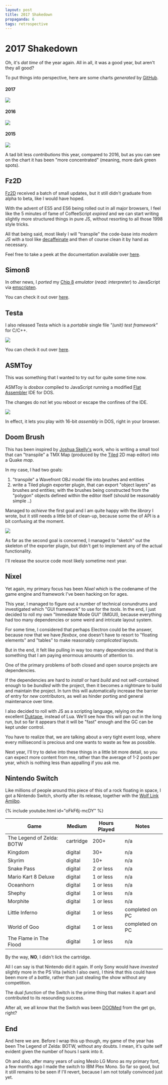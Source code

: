 ```yaml
---
layout: post
title: 2017 Shakedown
propaganda: 6
tags: retrospective
---
```

2017 Shakedown
==============
Oh, it's _dat time_ of the year again. All in all, it was a good year, but aren't they all good?

To put things into perspective, here are some charts *generated* by [GitHub][0].

#### 2017
![](/media/github/2017.png)

#### 2016
![](/media/github/2016.png)

#### 2015
![](/media/github/2015.png)

A tad bit less _contributions_ this year, compared to 2016, but as you can see on the chart it has been
"more concentrated" (meaning, more dark green spots).

Fz2D
----
[Fz2D][8] received a batch of small updates, but it still didn't graduate from alpha to
beta, like I would have hoped.

With the advent of ES5 and ES6 being rolled out in all major browsers, I feel like the 5
minutes of fame of CoffeeScript _expired_ and we can start writing slightly more structured
things in pure JS, without resorting to all those 1998 style tricks.

All that being said, most likely I will "transpile" the code-base into _modern JS_ with a tool
like [decaffeinate][10] and then of course clean it by hand as necessary.

Feel free to take a peek at the documentation available over [here][9].

Simon8
------
In other news, I _ported_ my [Chip 8][2] _emulator_ (_read: interpreter_) to JavaScript via [emscripten][1].

You can check it out over [here][3].

Testa
-----
I also released Testa which is a _portable_ single file _"(unit) test framework"_ for C/C++.

![](/media/2017/testa.png)

You can check it out over [here][4].

ASMToy
------
This was something that I wanted to try out for quite some time now.

ASMToy is _dosbox_ compiled to JavaScript running a modified [Flat Assembler][5] IDE for
DOS.

The changes do not let you reboot or escape the confines of the IDE.

![](/media/2017/asmtoy.png)

In effect, it lets you play with 16-bit _assembly_ in DOS, right in your browser.

Doom Brush
----------
This has been inspired by [Joshua Skelly's][12] work, who is writing a small tool that
can "transpile" a TMX Map (produced by the [Tiled][13] 2D map editor) into a Quake _map_.

In my case, I had two goals:

1. "transpile" a Wavefront OBJ model file into brushes and entities
2. write a Tiled plugin exporter plugin, that can export "object layers" as brushes
and entities; with the brushes being constructed from the "polygon" objects defined
within the editor itself (should be reasonably simple ..)

Managed to _achieve_ the first goal and I am quite happy with the _library_ I wrote,
but it still needs a little bit of clean-up, because some the of API is a bit
confusing at the moment.

![](/media/2017/db.png)

As far as the second goal is concerned, I managed to "sketch" out the skeleton of the
exporter plugin, but didn't get to implement any of the actual functionality.

I'll release the source code most likely sometime next year.

Nixel
-----
Yet again, my primary focus has been _Nixel_ which is the codename of the game engine
and framework I've been hacking on for ages.

This year, I managed to figure out a number of technical conundrums and investigated
which "GUI framework" to use for the _tools_. In the end, I just decided to
roll my own "Immediate Mode GUI" (IMGUI), because everything had too many dependencies
or some weird and intricate layout system.

For some time, I considered that perhaps Electron could be the answer, because now that
we have _flexbox_, one doesn't have to resort to "floating elements" and "tables" to make
reasonably _complicated_ layouts.

But in the end, it felt like pulling in way too many dependencies and that is something
that I am paying enormous amounts of attention to.

One of the primary problems of both closed and open source projects are dependencies.

If the dependencies are hard to _install_ or hard _build_ and not self-contained enough
to be _bundled_ with the project, then it becomes a nightmare to build and maintain
the project. In turn this will automatically increase the barrier of entry for _new_
contributors, as well as hinder porting and general maintenance over time.

I also decided to roll with JS as a scripting language, relying on the excellent
[Duktape][11], instead of Lua. We'll see how this will pan out in the long run,
but so far it appears that it will be "fast" enough and the GC can be kept under
control.

You have to realize that, we are talking about a very tight event loop, where every
millisecond is precious and one wants to waste as few as possible.

Next year, I'll try to delve into these things in a little bit more detail, so you
can expect more content from me, rather than the average of 1-2 posts per year,
which is nothing less than appalling if you ask me.

Nintendo Switch
---------------
Like millions of people around this piece of this of a rock floating in space, I got
a Nintendo Switch, shortly after its release, together with the [Wolf Link Amiibo][6].

{% include youtube.html id="oFkF6j-mcDY" %}

Game                      | Medium    | Hours Played  | Notes |
------------------------- | ------    | ------------- | -----
The Legend of Zelda: BOTW | cartridge | 200+          | n/a
Kingdom                   | digital   | 30+           | n/a
Skyrim                    | digital   | 10+           | n/a
Snake Pass                | digital   | 2 or less     | n/a
Mario Kart 8 Deluxe       | digital   | 1 or less     | n/a
Oceanhorn                 | digital   | 1 or less     | n/a
Shephy                    | digital   | 1 or less     | n/a
Morphite                  | digital   | 1 or less     | n/a
Little Inferno            | digital   | 1 or less     | completed on PC
World of Goo              | digital   | 1 or less     | completed on PC
The Flame in The Flood    | digital   | 1 or less     | n/a

By the way, **NO**, I didn't lick the cartridge.

All I can say is that Nintendo did it again. If only Sony would have _invested_
slightly more in the PS Vita (which I also own), I think that this could have been
more of a _battle_, rather than just stealing the show without any competition.

The dual _function_ of the Switch is the prime thing that makes it apart and
contributed to its resounding success.

After all, we all know that the Switch was been [DOOMed][7] from the get go, right?

End
---
And here we are. Before I wrap this up though, my game of the year has been
The Legend of Zelda: BOTW, without any doubts. I mean, it's quite self evident
given the number of hours I sank into it.

Oh and also, after many years of using Meslo LG Mono as my primary font, a few
months ago I made the switch to IBM Plex Mono. So far so good, but it still
remains to be seen if I'll revert, because I am not totally convinced just yet.

[0]: https://github.com/icebreaker
[1]: https://github.com/kripken/emscripten
[2]: https://en.wikipedia.org/wiki/CHIP-8
[3]: http://mihail.co/simon8/
[4]: https://github.com/icebreaker/testa
[5]: https://flatassembler.net/
[6]: https://www.nintendo.com/amiibo/detail/wolf-link-amiibo
[7]: https://www.nintendo.com/games/detail/doom-switch
[8]: https://github.com/icebreaker/fz2d
[9]: http://mihail.co/fz2d/docs
[10]: https://github.com/decaffeinate/decaffeinate
[11]: http://duktape.org/
[12]: https://twitter.com/JoshuaSkelly
[13]: http://www.mapeditor.org/

